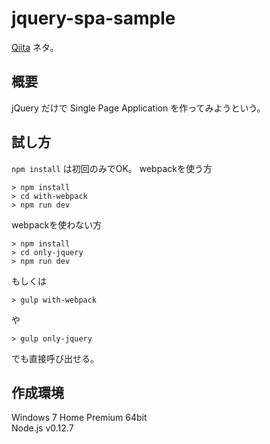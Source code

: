 # jquery-spa-sample

[Qiita](http://qiita.com/srd7/items/61de58ea25d57b8b9e9f) ネタ。

## 概要
jQuery だけで Single Page Application を作ってみようという。

## 試し方
`npm install` は初回のみでOK。
webpackを使う方
```
> npm install
> cd with-webpack
> npm run dev
```

webpackを使わない方
```
> npm install
> cd only-jquery
> npm run dev
```

もしくは
```
> gulp with-webpack
```
や
```
> gulp only-jquery
```
でも直接呼び出せる。

## 作成環境
Windows 7 Home Premium 64bit  
Node.js v0.12.7
